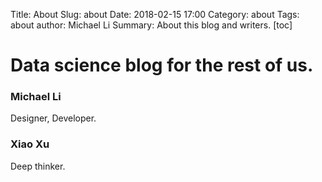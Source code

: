 Title: About
Slug: about
Date: 2018-02-15 17:00
Category: about
Tags: about
author: Michael Li
Summary: About this blog and writers.
[toc]


# Data science blog for the rest of us.

### Michael Li
Designer, Developer.


### Xiao Xu
Deep thinker.
